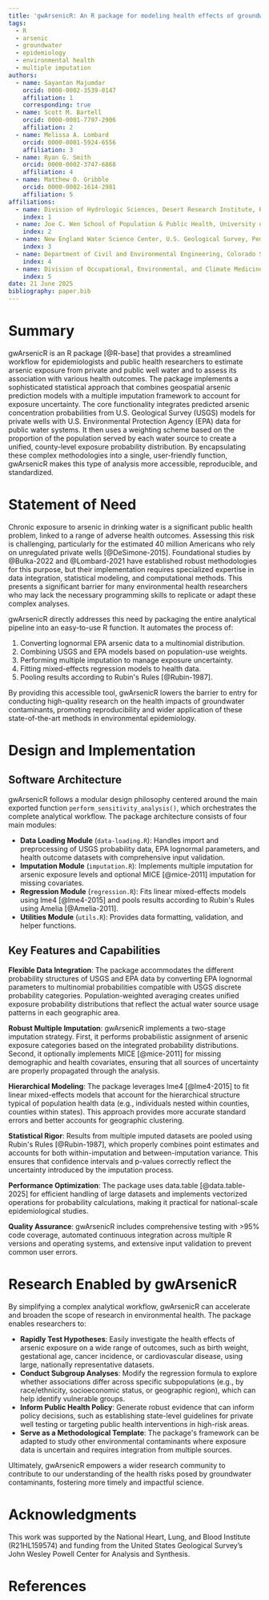 ```yaml
---
title: 'gwArsenicR: An R package for modeling health effects of groundwater arsenic exposure'
tags:
  - R
  - arsenic
  - groundwater
  - epidemiology
  - environmental health
  - multiple imputation
authors:
  - name: Sayantan Majumdar
    orcid: 0000-0002-3539-0147
    affiliation: 1
    corresponding: true
  - name: Scott M. Bartell
    orcid: 0000-0001-7797-2906
    affiliation: 2
  - name: Melissa A. Lombard
    orcid: 0000-0001-5924-6556
    affiliation: 3
  - name: Ryan G. Smith
    orcid: 0000-0002-3747-6868
    affiliation: 4
  - name: Matthew O. Gribble
    orcid: 0000-0002-1614-2981
    affiliation: 5  
affiliations:
  - name: Division of Hydrologic Sciences, Desert Research Institute, Reno, NV, USA
    index: 1
  - name: Joe C. Wen School of Population & Public Health, University of California, Irvine, CA, USA
    index: 2 
  - name: New England Water Science Center, U.S. Geological Survey, Pembroke, NH, USA
    index: 3
  - name: Department of Civil and Environmental Engineering, Colorado State University, Fort Collins, CO, USA
    index: 4
  - name: Division of Occupational, Environmental, and Climate Medicine, Department of Medicine, University of California, San Francisco, CA, USA
    index: 5
date: 21 June 2025
bibliography: paper.bib
---
```



# Summary

gwArsenicR is an R package \[@R-base\] that provides a streamlined workflow for epidemiologists and public health researchers to estimate arsenic exposure from private and public well water and to assess its association with various health outcomes. The package implements a sophisticated statistical approach that combines geospatial arsenic prediction models with a multiple imputation framework to account for exposure uncertainty. The core functionality integrates predicted arsenic concentration probabilities from U.S. Geological Survey (USGS) models for private wells with U.S. Environmental Protection Agency (EPA) data for public water systems. It then uses a weighting scheme based on the proportion of the population served by each water source to create a unified, county-level exposure probability distribution. By encapsulating these complex methodologies into a single, user-friendly function, gwArsenicR makes this type of analysis more accessible, reproducible, and standardized.

# Statement of Need

Chronic exposure to arsenic in drinking water is a significant public health problem, linked to a range of adverse health outcomes. Assessing this risk is challenging, particularly for the estimated 40 million Americans who rely on unregulated private wells \[@DeSimone-2015\]. Foundational studies by @Bulka-2022 and @Lombard-2021 have established robust methodologies for this purpose, but their implementation requires specialized expertise in data integration, statistical modeling, and computational methods. This presents a significant barrier for many environmental health researchers who may lack the necessary programming skills to replicate or adapt these complex analyses.

gwArsenicR directly addresses this need by packaging the entire analytical pipeline into an easy-to-use R function. It automates the process of:

1. Converting lognormal EPA arsenic data to a multinomial distribution.  
2. Combining USGS and EPA models based on population-use weights.  
3. Performing multiple imputation to manage exposure uncertainty.  
4. Fitting mixed-effects regression models to health data.  
5. Pooling results according to Rubin's Rules \[@Rubin-1987\].

By providing this accessible tool, gwArsenicR lowers the barrier to entry for conducting high-quality research on the health impacts of groundwater contaminants, promoting reproducibility and wider application of these state-of-the-art methods in environmental epidemiology.

# Design and Implementation

## Software Architecture

gwArsenicR follows a modular design philosophy centered around the main exported function `perform_sensitivity_analysis()`, which orchestrates the complete analytical workflow. The package architecture consists of four main modules:

* **Data Loading Module** (`data-loading.R`): Handles import and preprocessing of USGS probability data, EPA lognormal parameters, and health outcome datasets with comprehensive input validation.
* **Imputation Module** (`imputation.R`): Implements multiple imputation for arsenic exposure levels and optional MICE \[@mice-2011\] imputation for missing covariates.
* **Regression Module** (`regression.R`): Fits linear mixed-effects models using lme4 \[@lme4-2015\] and pools results according to Rubin's Rules using Amelia \[@Amelia-2011\].
* **Utilities Module** (`utils.R`): Provides data formatting, validation, and helper functions.

## Key Features and Capabilities

**Flexible Data Integration**: The package accommodates the different probability structures of USGS and EPA data by converting EPA lognormal parameters to multinomial probabilities compatible with USGS discrete probability categories. Population-weighted averaging creates unified exposure probability distributions that reflect the actual water source usage patterns in each geographic area.

**Robust Multiple Imputation**: gwArsenicR implements a two-stage imputation strategy. First, it performs probabilistic assignment of arsenic exposure categories based on the integrated probability distributions. Second, it optionally implements MICE \[@mice-2011\] for missing demographic and health covariates, ensuring that all sources of uncertainty are properly propagated through the analysis.

**Hierarchical Modeling**: The package leverages lme4 \[@lme4-2015\] to fit linear mixed-effects models that account for the hierarchical structure typical of population health data (e.g., individuals nested within counties, counties within states). This approach provides more accurate standard errors and better accounts for geographic clustering.

**Statistical Rigor**: Results from multiple imputed datasets are pooled using Rubin's Rules \[@Rubin-1987\], which properly combines point estimates and accounts for both within-imputation and between-imputation variance. This ensures that confidence intervals and p-values correctly reflect the uncertainty introduced by the imputation process.

**Performance Optimization**: The package uses data.table \[@data.table-2025\] for efficient handling of large datasets and implements vectorized operations for probability calculations, making it practical for national-scale epidemiological studies.

**Quality Assurance**: gwArsenicR includes comprehensive testing with >95% code coverage, automated continuous integration across multiple R versions and operating systems, and extensive input validation to prevent common user errors.


# **Research Enabled by gwArsenicR**

By simplifying a complex analytical workflow, gwArsenicR can accelerate and broaden the scope of research in environmental health. The package enables researchers to:

* **Rapidly Test Hypotheses**: Easily investigate the health effects of arsenic exposure on a wide range of outcomes, such as birth weight, gestational age, cancer incidence, or cardiovascular disease, using large, nationally representative datasets.  
* **Conduct Subgroup Analyses**: Modify the regression formula to explore whether associations differ across specific subpopulations (e.g., by race/ethnicity, socioeconomic status, or geographic region), which can help identify vulnerable groups.  
* **Inform Public Health Policy**: Generate robust evidence that can inform policy decisions, such as establishing state-level guidelines for private well testing or targeting public health interventions in high-risk areas.  
* **Serve as a Methodological Template**: The package's framework can be adapted to study other environmental contaminants where exposure data is uncertain and requires integration from multiple sources.

Ultimately, gwArsenicR empowers a wider research community to contribute to our understanding of the health risks posed by groundwater contaminants, fostering more timely and impactful science.

# Acknowledgments

This work was supported by the National Heart, Lung, and Blood Institute (R21HL159574) and funding from the United States Geological Survey’s John Wesley Powell Center for Analysis and Synthesis.

# References